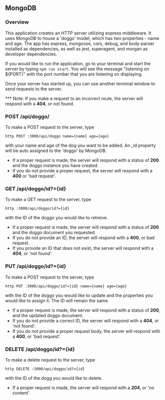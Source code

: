 ## MongoDB

### Overview

This application creates an HTTP server utilizing express middleware. It uses MongoDB to house a 'doggo' model, which has two properties - name and age. The app has express, mongoose, cors, debug, and body-parser installed as dependencies, as well as jest, superagent, and morgan as developer dependencies.

If you would like to run the application, go to your terminal and start the server by typing ```npm run start```. You will see the message "listening on ${PORT}" with the port number that you are listening on displaying.

Once your server has started up, you can use another terminal window to send requests to the server.

*** Note: If you make a request to an incorrect route, the server will respond with a __404__, or not found.

### POST /api/doggo/

To make a POST request to the server, type
```
http POST :3000/api/doggo name={name} age={age}
```
with your name and age of the dog you want to be added. An _id property will be auto assigned to the 'doggo' by MongoDB.
- If a proper request is made, the server will respond with a status of __200__ and the doggo instance you have created.
- If you do not provide a proper request, the server will respond with a __400__ or 'bad request'.

### GET /api/doggo/id?={id}

To make a GET request to the server, type
```
http :3000/api/doggo/id?={id}
```
with the ID of the doggo you would like to retreive.
- If a proper request is made, the server will respond with a status of __200__ and the doggo document you requested.
- If you do not provide an ID, the server will respond with a __400__, or bad request.
- If you provide an ID that does not exist, the server will respond with a __404__, or 'not found'.

### PUT /api/doggo/id?={id}

To make a POST request to the server, type
```
http PUT :3000/api/doggo/id?={id} name={name} age={age}
```
with the ID of the doggo you would like to update and the properties you would like to assign it. The ID will remain the same.
- If a proper request is made, the server will respond with a status of __200__, and the updated doggo document.
- If you do not provide a correct ID, the server will respond with a __404__, or 'not found'.
- If you do not provide a proper request body, the server will respond with a __400__, or 'bad request'.

### DELETE /api/doggo/id?={id}

To make a delete request to the server, type
```
http DELETE :3000/api/doggo/id?={id}
```
with the ID of the dogg you would like to delete.
- If a proper request is made, the server will respond with a __204__, or 'no content'.